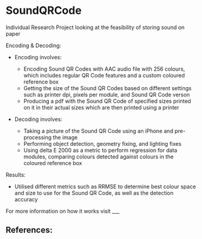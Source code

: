 # SoundQRCode
Individual Research Project looking at the feasibility of storing sound on paper

Encoding & Decoding:
- Encoding involves:
  - Encoding Sound QR Codes with AAC audio file with 256 colours, which includes regular QR Code features and a custom coloured reference box
  - Getting the size of the Sound QR Codes based on different settings such as printer dpi, pixels per module, and Sound QR Code verson
  - Producing a pdf with the Sound QR Code of specified sizes printed on it in their actual sizes which are then printed using a printer
 
- Decoding involves:
  - Taking a picture of the Sound QR Code using an iPhone and pre-processing the image
  - Performing object detection, geometry fixing, and lighting fixes
  - Using delta E 2000 as a metric to perform regression for data modules, comparing colours detected against colours in the coloured reference box
 
Results:
- Utilised different metrics such as RRMSE to determine best colour space and size to use for the Sound QR Code, as well as the detection accuracy

For more information on how it works visit ___

References:
- 


